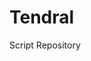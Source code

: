 # Tendral
 Script Repository 
<div align="center">
    <a href="https://img.shields.io/badge/MC-1.19.2-red" /></a> 
</div>